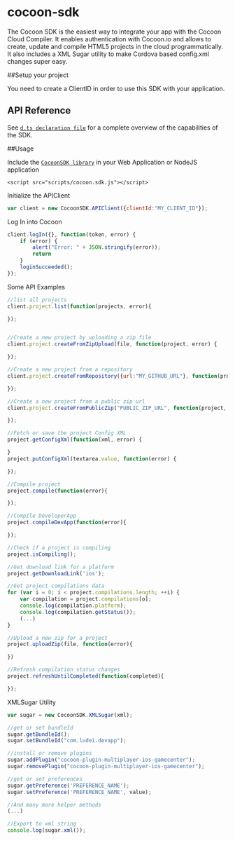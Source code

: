 # cocoon-sdk

The Cocoon SDK is the easiest way to integrate your app with the Cocoon Cloud Compiler. It enables authentication with Cocoon.io and allows to create, update and compile HTML5 projects in the cloud programmatically. It also includes a XML Sugar utility to make Cordova based config.xml changes super easy.

##Setup your project

You need to create a ClientID in order to use this SDK with your application.

## API Reference

See [`d.ts declaration file`](dist/cocoon.sdk.d.ts) for a complete overview of the capabilities of the SDK.

##Usage

Include the [`CocoonSDK library`](dist/cocoon.sdk.js) in your Web Application or NodeJS application

```
<script src="scripts/cocoon.sdk.js"></script>
```

Initialize the APIClient

```js
var client = new CocoonSDK.APIClient({clientId:"MY_CLIENT_ID"});
```

Log In into Cocoon

```js
client.logIn({}, function(token, error) {
    if (error) {
        alert("Error: " + JSON.stringify(error));
        return
    }
    loginSucceeded();
});
```

Some API Examples

```js
//list all projects
client.project.list(function(projects, error){

});


//Create a new project by uploading a zip file
client.project.createFromZipUpload(file, function(project, error) {

});

//Create a new project from a repository
client.project.createFromRepository({url:"MY_GITHUB_URL"}, function(project, error) {

});

//Create a new project from a public zip url
client.project.createFromPublicZip("PUBLIC_ZIP_URL", function(project, error) {

});

//Fetch or save the project Config XML
project.getConfigXml(function(xml, error) {

}
project.putConfigXml(textarea.value, function(error) {

});

//Compile project
project.compile(function(error){

});

//Compile DeveloperApp
project.compileDevApp(function(error){

});

//Check if a project is compiling
project.isCompiling();

//Get download link for a platform 
project.getDownloadLink('ios');

//Get project compilations data
for (var i = 0; i < project.compilations.length; ++i) {
    var compilation = project.compilations[o];
    console.log(compilation.platform);
    console.log(compilation.getStatus());
    (...)
}

//Upload a new zip for a project
project.uploadZip(file, function(error){

})

//Refresh compilation status changes
project.refreshUntilCompleted(function(completed){

});

```

XMLSugar Utility

```js
var sugar = new CocoonSDK.XMLSugar(xml);

//get or set bundleId
sugar.getBundleId();
sugar.setBundleId("com.ludei.devapp");

//install or remove plugins
sugar.addPlugin("cocoon-plugin-multiplayer-ios-gamecenter");
sugar.removePlugin("cocoon-plugin-multiplayer-ios-gamecenter");

//get or set preferences
sugar.getPreference('PREFERENCE_NAME');
sugar.setPreference('PREFERENCE_NAME', value);

//And many more helper methods
(...)

//Export to xml string
console.log(sugar.xml());

```


